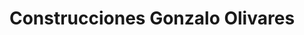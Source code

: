 ---
title: "Construcciones Gonzalo Olivares"
url: /cazorla/construcciones-gonzalo-olivares/
shop: muebles
---